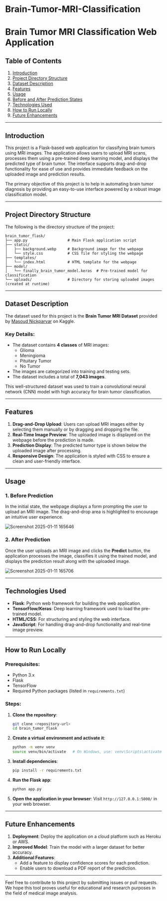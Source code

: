 # Brain-Tumor-MRI-Classification

# Brain Tumor MRI Classification Web Application

## Table of Contents
1. [Introduction](#introduction)
2. [Project Directory Structure](#project-directory-structure)
3. [Dataset Description](#dataset-description)
4. [Features](#features)
5. [Usage](#usage)
6. [Before and After Prediction States](#before-and-after-prediction-states)
7. [Technologies Used](#technologies-used)
8. [How to Run Locally](#how-to-run-locally)
9. [Future Enhancements](#future-enhancements)

---

## Introduction
This project is a Flask-based web application for classifying brain tumors using MRI images. The application allows users to upload MRI scans, processes them using a pre-trained deep learning model, and displays the predicted type of brain tumor. The interface supports drag-and-drop functionality for ease of use and provides immediate feedback on the uploaded image and prediction results.

The primary objective of this project is to help in automating brain tumor diagnosis by providing an easy-to-use interface powered by a robust image classification model.

---

## Project Directory Structure
The following is the directory structure of the project:

```
brain_tumor_flask/
├── app.py                  # Main Flask application script
├── static/
│   ├── background.webp     # Background image for the webpage
│   └── style.css           # CSS file for styling the webpage
├── templates/
│   └── index.html          # HTML template for the webpage
├── model/
│   └── finally_brain_tumor_model.keras  # Pre-trained model for classification
└── uploads/                # Directory for storing uploaded images (created at runtime)
```

---

## Dataset Description
The dataset used for this project is the **Brain Tumor MRI Dataset** provided by [Masoud Nickparvar](https://www.kaggle.com/datasets/masoudnickparvar/brain-tumor-mri-dataset) on Kaggle.

### Key Details:
- The dataset contains **4 classes** of MRI images:
  - Glioma
  - Meningioma
  - Pituitary Tumor
  - No Tumor
- The images are categorized into training and testing sets.
- The dataset includes a total of **7,043 images**.

This well-structured dataset was used to train a convolutional neural network (CNN) model with high accuracy for brain tumor classification.

---

## Features
1. **Drag-and-Drop Upload**: Users can upload MRI images either by selecting them manually or by dragging and dropping the file.
2. **Real-Time Image Preview**: The uploaded image is displayed on the webpage before the prediction is made.
3. **Prediction Display**: The predicted tumor type is shown below the uploaded image after processing.
4. **Responsive Design**: The application is styled with CSS to ensure a clean and user-friendly interface.

---

## Usage
### 1. **Before Prediction**
In the initial state, the webpage displays a form prompting the user to upload an MRI image. The drag-and-drop area is highlighted to encourage an intuitive user experience.

![Screenshot 2025-01-11 165646](https://github.com/user-attachments/assets/00765fc7-5d42-48bc-8766-58c6f6ddcf3a)

### 2. **After Prediction**
Once the user uploads an MRI image and clicks the **Predict** button, the application processes the image, classifies it using the trained model, and displays the prediction result along with the uploaded image.

![Screenshot 2025-01-11 165706](https://github.com/user-attachments/assets/436612ce-3f6b-439e-8198-4f06ddce4373)

---

## Technologies Used
- **Flask**: Python web framework for building the web application.
- **TensorFlow/Keras**: Deep learning framework used to load the pre-trained model.
- **HTML/CSS**: For structuring and styling the web interface.
- **JavaScript**: For handling drag-and-drop functionality and real-time image preview.

---

## How to Run Locally
### Prerequisites:
- Python 3.x
- Flask
- TensorFlow
- Required Python packages (listed in `requirements.txt`)

### Steps:
1. **Clone the repository**:
   ```bash
   git clone <repository-url>
   cd brain_tumor_flask
   ```

2. **Create a virtual environment and activate it**:
   ```bash
   python -m venv venv
   source venv/bin/activate   # On Windows, use: venv\Scripts\activate
   ```

3. **Install dependencies**:
   ```bash
   pip install -r requirements.txt
   ```

4. **Run the Flask app**:
   ```bash
   python app.py
   ```

5. **Open the application in your browser**:
   Visit `http://127.0.0.1:5000/` in your web browser.

---

## Future Enhancements
1. **Deployment**: Deploy the application on a cloud platform such as Heroku or AWS.
2. **Improved Model**: Train the model with a larger dataset for better accuracy.
3. **Additional Features**:
   - Add a feature to display confidence scores for each prediction.
   - Enable users to download a PDF report of the prediction.

---

Feel free to contribute to this project by submitting issues or pull requests. We hope this tool proves useful for educational and research purposes in the field of medical image analysis.

